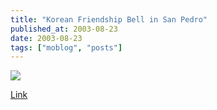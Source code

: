 ```yaml
---
title: "Korean Friendship Bell in San Pedro"
published_at: 2003-08-23
date: 2003-08-23
tags: ["moblog", "posts"]
---
```

[![](3f46777f75336_thumb_Image_68.jpg)](http://dietrich.ganx4.com/images/moblog/3f46777f75336_Image_68.jpg)  

[Link]()